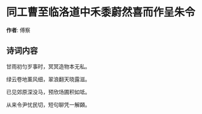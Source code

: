 # 同工曹至临洛道中禾黍蔚然喜而作呈朱令

**作者**: 傅察

## 诗词内容

甘雨初匀岁事时，冥冥造物本无私。

绿云卷地薰风细，翠浪翻天晓露滋。

已见郊原深没马，预欣场圃积如坻。

从来令尹忧民切，短句聊凭一解頥。

